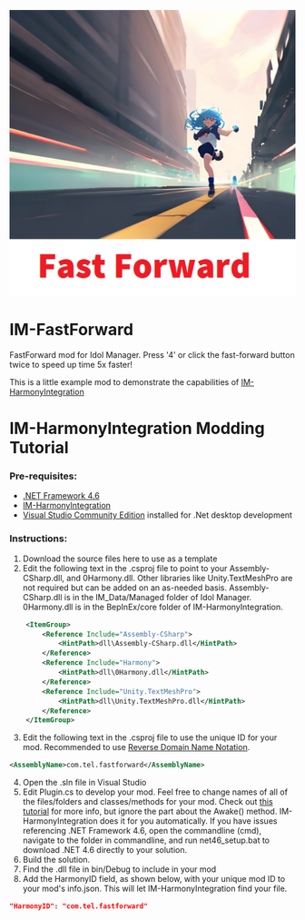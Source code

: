 <p align="center">
  <img src="mod%20assets/thumb.png?raw=true" />
</p>

# IM-FastForward
FastForward mod for Idol Manager. Press '4' or click the fast-forward button twice to speed up time 5x faster!

This is a little example mod to demonstrate the capabilities of [IM-HarmonyIntegration](https://github.com/ui3TD/IM-HarmonyIntegration)

# IM-HarmonyIntegration Modding Tutorial

### Pre-requisites: 
- [.NET Framework 4.6](https://dotnet.microsoft.com/en-us/download/dotnet-framework/net46)
- [IM-HarmonyIntegration](https://github.com/ui3TD/IM-HarmonyIntegration)
- [Visual Studio Community Edition](https://visualstudio.microsoft.com/vs/community/) installed for .Net desktop development

### Instructions:

1. Download the source files here to use as a template
2. Edit the following text in the .csproj file to point to your Assembly-CSharp.dll, and 0Harmony.dll. Other libraries like Unity.TextMeshPro are not required but can be added on an as-needed basis. Assembly-CSharp.dll is in the IM_Data/Managed folder of Idol Manager. 0Harmony.dll is in the BepInEx/core folder of IM-HarmonyIntegration.
```xml
    <ItemGroup>
	    <Reference Include="Assembly-CSharp">
		    <HintPath>dll\Assembly-CSharp.dll</HintPath>
	    </Reference>
	    <Reference Include="Harmony">
		    <HintPath>dll\0Harmony.dll</HintPath>
	    </Reference>
	    <Reference Include="Unity.TextMeshPro">
		    <HintPath>dll\Unity.TextMeshPro.dll</HintPath>
	    </Reference>
    </ItemGroup>
```
3. Edit the following text in the .csproj file to use the unique ID for your mod. Recommended to use [Reverse Domain Name Notation](https://en.wikipedia.org/wiki/Reverse_domain_name_notation).
```xml
<AssemblyName>com.tel.fastforward</AssemblyName>
```
4. Open the .sln file in Visual Studio
5. Edit Plugin.cs to develop your mod. Feel free to change names of all of the files/folders and classes/methods for your mod. Check out [this tutorial](https://outward.fandom.com/wiki/Mod_development_guide/Harmony) for more info, but ignore the part about the Awake() method. IM-HarmonyIntegration does it for you automatically. If you have issues referencing .NET Framework 4.6, open the commandline (cmd), navigate to the folder in commandline, and run net46_setup.bat to download .NET 4.6 directly to your solution. 
6. Build the solution. 
7. Find the .dll file in bin/Debug to include in your mod
8. Add the HarmonyID field, as shown below, with your unique mod ID to your mod's info.json. This will let IM-HarmonyIntegration find your file.
```json
"HarmonyID": "com.tel.fastforward"
```


